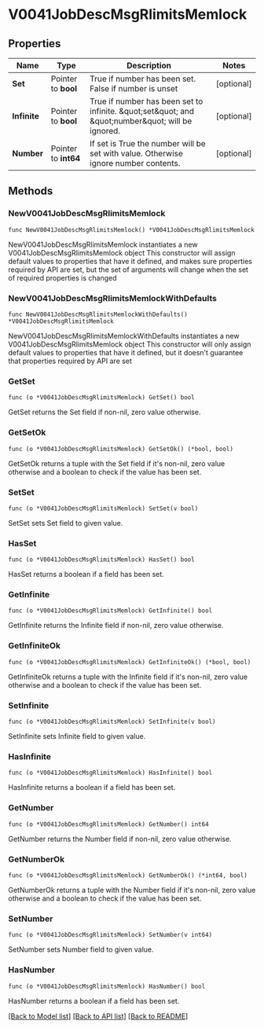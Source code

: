 # V0041JobDescMsgRlimitsMemlock

## Properties

Name | Type | Description | Notes
------------ | ------------- | ------------- | -------------
**Set** | Pointer to **bool** | True if number has been set. False if number is unset | [optional] 
**Infinite** | Pointer to **bool** | True if number has been set to infinite. \&quot;set\&quot; and \&quot;number\&quot; will be ignored. | [optional] 
**Number** | Pointer to **int64** | If set is True the number will be set with value. Otherwise ignore number contents. | [optional] 

## Methods

### NewV0041JobDescMsgRlimitsMemlock

`func NewV0041JobDescMsgRlimitsMemlock() *V0041JobDescMsgRlimitsMemlock`

NewV0041JobDescMsgRlimitsMemlock instantiates a new V0041JobDescMsgRlimitsMemlock object
This constructor will assign default values to properties that have it defined,
and makes sure properties required by API are set, but the set of arguments
will change when the set of required properties is changed

### NewV0041JobDescMsgRlimitsMemlockWithDefaults

`func NewV0041JobDescMsgRlimitsMemlockWithDefaults() *V0041JobDescMsgRlimitsMemlock`

NewV0041JobDescMsgRlimitsMemlockWithDefaults instantiates a new V0041JobDescMsgRlimitsMemlock object
This constructor will only assign default values to properties that have it defined,
but it doesn't guarantee that properties required by API are set

### GetSet

`func (o *V0041JobDescMsgRlimitsMemlock) GetSet() bool`

GetSet returns the Set field if non-nil, zero value otherwise.

### GetSetOk

`func (o *V0041JobDescMsgRlimitsMemlock) GetSetOk() (*bool, bool)`

GetSetOk returns a tuple with the Set field if it's non-nil, zero value otherwise
and a boolean to check if the value has been set.

### SetSet

`func (o *V0041JobDescMsgRlimitsMemlock) SetSet(v bool)`

SetSet sets Set field to given value.

### HasSet

`func (o *V0041JobDescMsgRlimitsMemlock) HasSet() bool`

HasSet returns a boolean if a field has been set.

### GetInfinite

`func (o *V0041JobDescMsgRlimitsMemlock) GetInfinite() bool`

GetInfinite returns the Infinite field if non-nil, zero value otherwise.

### GetInfiniteOk

`func (o *V0041JobDescMsgRlimitsMemlock) GetInfiniteOk() (*bool, bool)`

GetInfiniteOk returns a tuple with the Infinite field if it's non-nil, zero value otherwise
and a boolean to check if the value has been set.

### SetInfinite

`func (o *V0041JobDescMsgRlimitsMemlock) SetInfinite(v bool)`

SetInfinite sets Infinite field to given value.

### HasInfinite

`func (o *V0041JobDescMsgRlimitsMemlock) HasInfinite() bool`

HasInfinite returns a boolean if a field has been set.

### GetNumber

`func (o *V0041JobDescMsgRlimitsMemlock) GetNumber() int64`

GetNumber returns the Number field if non-nil, zero value otherwise.

### GetNumberOk

`func (o *V0041JobDescMsgRlimitsMemlock) GetNumberOk() (*int64, bool)`

GetNumberOk returns a tuple with the Number field if it's non-nil, zero value otherwise
and a boolean to check if the value has been set.

### SetNumber

`func (o *V0041JobDescMsgRlimitsMemlock) SetNumber(v int64)`

SetNumber sets Number field to given value.

### HasNumber

`func (o *V0041JobDescMsgRlimitsMemlock) HasNumber() bool`

HasNumber returns a boolean if a field has been set.


[[Back to Model list]](../README.md#documentation-for-models) [[Back to API list]](../README.md#documentation-for-api-endpoints) [[Back to README]](../README.md)


